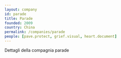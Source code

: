 ```yaml
---
layout: company
id: parade
title: Parade
founded: 2009
country: China
permalink: /companies/parade
people: [pave.protect, grief.visual, heart.document]
---
```


Dettagli della compagnia parade
